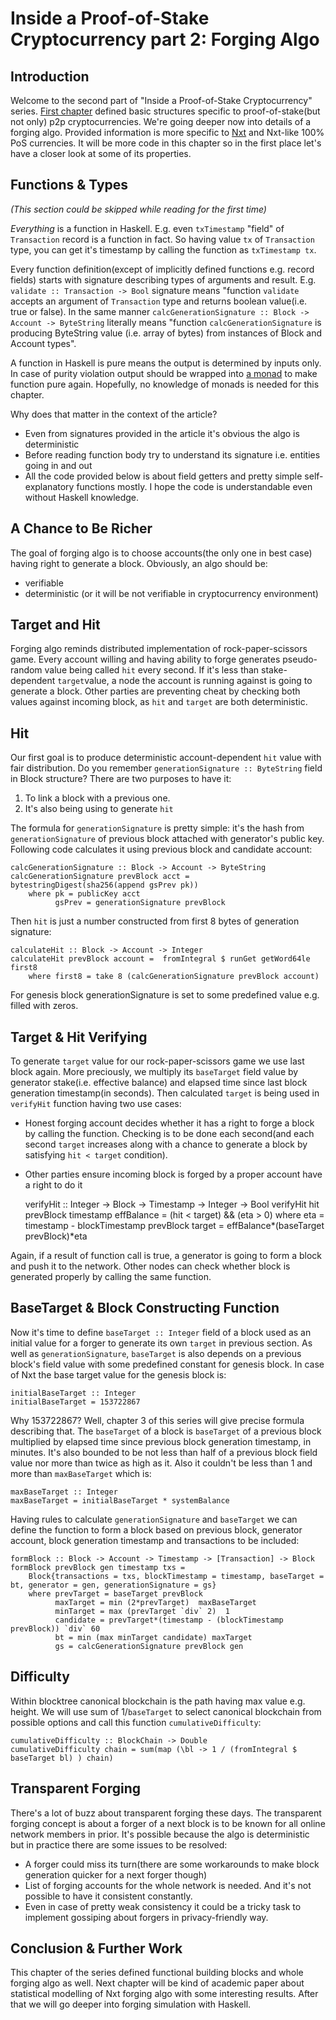 Inside a Proof-of-Stake Cryptocurrency part 2: Forging Algo
============================================================

Introduction
--------------

Welcome to the second part of "Inside a Proof-of-Stake Cryptocurrency" series.
[First chapter](http://chepurnoy.org/blog/2014/10/inside-a-proof-of-stake-cryptocurrency-part-1/) defined basic
structures specific to proof-of-stake(but not only) p2p cryptocurrencies.
We're going deeper now into details of a forging algo. Provided information is more specific to
[Nxt](http://nxt.org/) and Nxt-like 100% PoS currencies. It will be more code in this chapter so in the first place
let's have a closer look at some of its properties.


Functions & Types
------------------

_(This section could be skipped while reading for the first time)_

_Everything_ is a function in Haskell. E.g. even `txTimestamp` "field" of `Transaction` record is a function in fact.
So having value `tx` of `Transaction` type, you can get it's timestamp by calling the function as `txTimestamp tx`.

Every function definition(except of implicitly defined functions e.g. record fields) starts with signature describing
types of arguments and result. E.g. `validate :: Transaction -> Bool` signature means "function `validate` accepts
an argument of `Transaction` type and returns boolean value(i.e. true or false). In the same manner `calcGenerationSignature :: Block -> Account -> ByteString`
literally means "function `calcGenerationSignature` is producing ByteString value (i.e. array of bytes) from instances of Block and Account types".

A function in Haskell is pure means the output is determined by inputs only. In case of purity violation output
should be wrapped into [a monad](http://www.haskell.org/haskellwiki/Monad) to make function pure again.
Hopefully, no knowledge of monads is needed for this chapter.

Why does that matter in the context of the article?

* Even from signatures provided in the article it's obvious the algo is deterministic
* Before reading function body try to understand its signature i.e. entities going in and out
* All the code provided below is about field getters and pretty simple self-explanatory functions mostly. I hope the code
 is understandable even without Haskell knowledge.


A Chance to Be Richer
----------------------

The goal of forging algo is to choose accounts(the only one in best case) having right to generate a block.
Obviously, an algo should be:

* verifiable
* deterministic (or it will be not verifiable in cryptocurrency environment)


Target and Hit
---------------

Forging algo reminds distributed implementation of rock-paper-scissors game. Every account willing and having
ability to forge generates pseudo-random value being called `hit` every second.
If it's less than stake-dependent `target`value, a node the account is running against is going to generate a block.
Other parties are preventing cheat by checking both values against incoming block, as `hit` and `target` are both
deterministic.


Hit
---

Our first goal is to produce deterministic account-dependent `hit` value with fair distribution.
Do you remember `generationSignature :: ByteString` field in Block structure? There are two purposes to have it:

1. To link a block with a previous one.
2. It's also being using to generate `hit`

The formula for `generationSignature` is pretty simple: it's the hash from `generationSignature` of previous block
attached with generator's public key. Following code calculates it using previous block and candidate account:


    calcGenerationSignature :: Block -> Account -> ByteString
    calcGenerationSignature prevBlock acct = bytestringDigest(sha256(append gsPrev pk))
        where pk = publicKey acct
              gsPrev = generationSignature prevBlock

Then `hit` is just a number constructed from first 8 bytes of generation signature:

    calculateHit :: Block -> Account -> Integer
    calculateHit prevBlock account =  fromIntegral $ runGet getWord64le first8
        where first8 = take 8 (calcGenerationSignature prevBlock account)

For genesis block generationSignature is set to some predefined value e.g. filled with zeros.


Target & Hit Verifying
----------------------

To generate `target` value for our rock-paper-scissors game we use last block again. More preciously,
we multiply its `baseTarget` field value by generator stake(i.e. effective balance) and elapsed time
since last block generation timestamp(in seconds). Then calculated `target` is being used in `verifyHit` function having
two use cases:

* Honest forging account decides whether it has a right to forge a block by calling the function.
Checking is to be done each second(and each second `target` increases along with a chance to generate a block by
satisfying `hit < target` condition).
* Other parties ensure incoming block is forged by a proper account have a right to do it


    verifyHit :: Integer -> Block -> Timestamp -> Integer -> Bool
    verifyHit hit prevBlock timestamp effBalance =  (hit < target) && (eta > 0)
        where eta = timestamp - blockTimestamp prevBlock
              target = effBalance*(baseTarget prevBlock)*eta

Again, if a result of function call is true, a generator is going to form a block and push it to the network.
Other nodes can check whether block is generated properly by calling the same function.


BaseTarget & Block Constructing Function
----------------------------------------

Now it's time to define `baseTarget :: Integer` field of a block used as an initial value for a forger to generate
its own `target` in previous section.
As well as `generationSignature`, `baseTarget` is also depends on a previous block's field value
with some predefined constant for genesis block. In case of Nxt the base target value for the genesis block is:

    initialBaseTarget :: Integer
    initialBaseTarget = 153722867

Why 153722867? Well, chapter 3 of this series will give precise formula describing that. The `baseTarget` of
a block is `baseTarget` of a previous block multiplied by elapsed time since previous block generation timestamp,
in minutes. It's also bounded to be not less than half of a previous block field value nor more than twice as high as it.
Also it couldn't be less than 1 and more than `maxBaseTarget` which is:

    maxBaseTarget :: Integer
    maxBaseTarget = initialBaseTarget * systemBalance

Having rules to calculate `generationSignature` and `baseTarget` we can define the function to form a block based on previous block,
generator account, block generation timestamp and transactions to be included:

    formBlock :: Block -> Account -> Timestamp -> [Transaction] -> Block
    formBlock prevBlock gen timestamp txs =
        Block{transactions = txs, blockTimestamp = timestamp, baseTarget = bt, generator = gen, generationSignature = gs}
        where prevTarget = baseTarget prevBlock
              maxTarget = min (2*prevTarget)  maxBaseTarget
              minTarget = max (prevTarget `div` 2)  1
              candidate = prevTarget*(timestamp - (blockTimestamp prevBlock)) `div` 60
              bt = min (max minTarget candidate) maxTarget
              gs = calcGenerationSignature prevBlock gen


Difficulty
----------------------

Within blocktree canonical blockchain is the path having max value e.g. height. We will use sum of 1/`baseTarget`
 to select canonical blockchain from possible options and call this function `cumulativeDifficulty`:

    cumulativeDifficulty :: BlockChain -> Double
    cumulativeDifficulty chain = sum(map (\bl -> 1 / (fromIntegral $ baseTarget bl) ) chain)


Transparent Forging
-------------------

There's a lot of buzz about transparent forging these days. The transparent forging concept is about a forger of
a next block is to be known for all online network members in prior. It's possible because the algo is deterministic
but in practice there are some issues to be resolved:

* A forger could miss its turn(there are some workarounds to make block generation quicker for a next forger though)
* List of forging accounts for the whole network is needed. And it's not possible to have it consistent constantly.
* Even in case of pretty weak consistency it could be a tricky task to implement gossiping about forgers in privacy-friendly
way.



Conclusion & Further Work
--------------------------

This chapter of the series defined functional building blocks and whole forging algo as well.
Next chapter will be kind of academic paper about statistical modelling of Nxt forging algo
with some interesting results. After that we will go deeper into forging simulation with Haskell.
